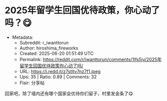 # 2025年留学生回国优待政策，你心动了吗？😋

- Metadata:
  - Subreddit: r_iwanttorun
  - Author: hiroshima_fireworks
  - Created: 2025-06-20 01:51:49 UTC
  - Permalink: https://reddit.com/r/iwanttorun/comments/1lfs5jv/2025年留学生回国优待政策你心动了吗/
  - URL: https://i.redd.it/z7stltv7nz7f1.jpeg
  - Ups: 35 | Ratio: 0.89 | Comments: 32
  - Flair: 分享帖


回家吧，除了墙内还有哪个国家会优待你们留子，村里发金条了😋

